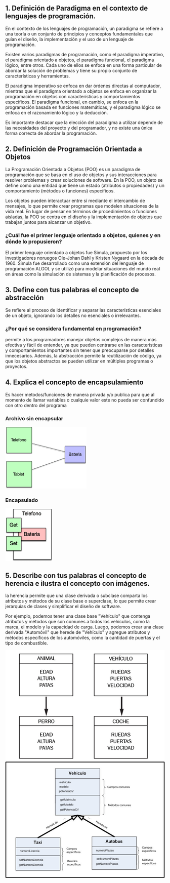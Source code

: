 ## 1. Definición de Paradigma en el contexto de lenguajes de programación.
En el contexto de los lenguajes de programación, un paradigma se refiere a una teoría o un conjunto de principios y conceptos fundamentales que guían el diseño, la implementación y el uso de un lenguaje de programación.

Existen varios paradigmas de programación, como el paradigma imperativo, el paradigma orientado a objetos, el paradigma funcional, el paradigma lógico, entre otros. Cada uno de ellos se enfoca en una forma particular de abordar la solución de problemas y tiene su propio conjunto de características y herramientas.

El paradigma imperativo se enfoca en dar órdenes directas al computador, mientras que el paradigma orientado a objetos se enfoca en organizar la programación en objetos con características y comportamientos específicos. El paradigma funcional, en cambio, se enfoca en la programación basada en funciones matemáticas, y el paradigma lógico se enfoca en el razonamiento lógico y la deducción.

Es importante destacar que la elección del paradigma a utilizar depende de las necesidades del proyecto y del programador, y no existe una única forma correcta de abordar la programación.

## 2. Definición de Programación Orientada a Objetos
La Programación Orientada a Objetos (POO) es un paradigma de programación que se basa en el uso de objetos y sus interacciones para resolver problemas y crear soluciones de software. En la POO, un objeto se define como una entidad que tiene un estado (atributos o propiedades) y un comportamiento (métodos o funciones) específicos.

Los objetos pueden interactuar entre sí mediante el intercambio de mensajes, lo que permite crear programas que modelen situaciones de la vida real. En lugar de pensar en términos de procedimientos o funciones aisladas, la POO se centra en el diseño y la implementación de objetos que trabajan juntos para alcanzar un objetivo.

### ¿Cuál fue el primer lenguaje orientado a objetos, quienes y en dónde lo propusieron? 
El primer lenguaje orientado a objetos fue Simula, propuesto por los investigadores noruegos Ole-Johan Dahl y Kristen Nygaard en la década de 1960. Simula fue desarrollado como una extensión del lenguaje de programación ALGOL y se utilizó para modelar situaciones del mundo real en áreas como la simulación de sistemas y la planificación de procesos.

## 3. Define con tus palabras el concepto de abstracción 
 Se refiere al proceso de identificar y separar las características esenciales de un objeto, ignorando los detalles no esenciales o irrelevantes. 

###  ¿Por qué se considera fundamental en programación? 
permite a los programadores manejar objetos complejos de manera más efectiva y fácil de entender, ya que pueden centrarse en las características y comportamientos importantes sin tener que preocuparse por detalles innecesarios. Además, la abstracción permite la reutilización de código, ya que los objetos abstractos se pueden utilizar en múltiples programas o proyectos.

## 4. Explica el concepto de encapsulamiento
Es hacer metodos/funciones de manera privada y/o publica para que al momento de llamar variables o cualquie valor este no pueda ser confundido con otro dentro del programa

### Archivo sin encapsular
![Sin encapsular](https://github.com/crisdaniel900/ProgrOO/blob/main/ParadigmaOO/01.png)

### Encapsulado
![Encapsulado](https://github.com/crisdaniel900/ProgrOO/blob/main/ParadigmaOO/02.png)

## 5. Describe con tus palabras el concepto de herencia e ilustra el concepto con imágenes.
la herencia permite que una clase derivada o subclase comparta los atributos y métodos de su clase base o superclase, lo que permite crear jerarquías de clases y simplificar el diseño de software.

Por ejemplo, podemos tener una clase base "Vehículo" que contenga atributos y métodos que son comunes a todos los vehículos, como la marca, el modelo y la capacidad de carga. Luego, podemos crear una clase derivada "Automóvil" que herede de "Vehículo" y agregue atributos y métodos específicos de los automóviles, como la cantidad de puertas y el tipo de combustible.

![Herencia](https://github.com/crisdaniel900/ProgrOO/blob/main/ParadigmaOO/herencia.jpg)
![Herencia2](https://github.com/crisdaniel900/ProgrOO/blob/main/ParadigmaOO/herencia2.jpg)
